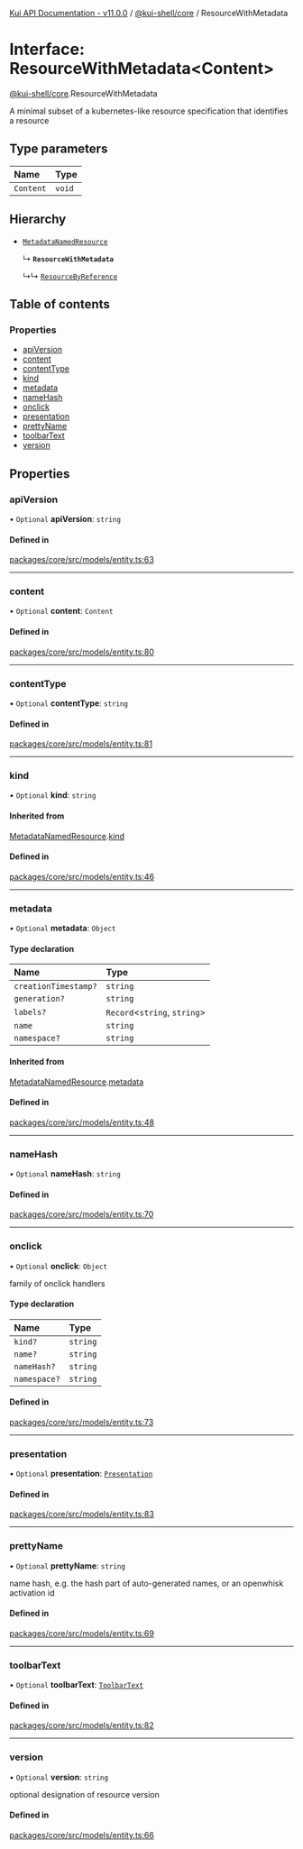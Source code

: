 [Kui API Documentation - v11.0.0](../README.md) / [@kui-shell/core](../modules/kui_shell_core.md) / ResourceWithMetadata

# Interface: ResourceWithMetadata<Content\>

[@kui-shell/core](../modules/kui_shell_core.md).ResourceWithMetadata

A minimal subset of a kubernetes-like resource specification that
identifies a resource

## Type parameters

| Name      | Type   |
| :-------- | :----- |
| `Content` | `void` |

## Hierarchy

- [`MetadataNamedResource`](kui_shell_core.MetadataNamedResource.md)

  ↳ **`ResourceWithMetadata`**

  ↳↳ [`ResourceByReference`](kui_shell_core.ResourceByReference.md)

## Table of contents

### Properties

- [apiVersion](kui_shell_core.ResourceWithMetadata.md#apiversion)
- [content](kui_shell_core.ResourceWithMetadata.md#content)
- [contentType](kui_shell_core.ResourceWithMetadata.md#contenttype)
- [kind](kui_shell_core.ResourceWithMetadata.md#kind)
- [metadata](kui_shell_core.ResourceWithMetadata.md#metadata)
- [nameHash](kui_shell_core.ResourceWithMetadata.md#namehash)
- [onclick](kui_shell_core.ResourceWithMetadata.md#onclick)
- [presentation](kui_shell_core.ResourceWithMetadata.md#presentation)
- [prettyName](kui_shell_core.ResourceWithMetadata.md#prettyname)
- [toolbarText](kui_shell_core.ResourceWithMetadata.md#toolbartext)
- [version](kui_shell_core.ResourceWithMetadata.md#version)

## Properties

### apiVersion

• `Optional` **apiVersion**: `string`

#### Defined in

[packages/core/src/models/entity.ts:63](https://github.com/kubernetes-sigs/kui/blob/kui/packages/core/src/models/entity.ts#L63)

---

### content

• `Optional` **content**: `Content`

#### Defined in

[packages/core/src/models/entity.ts:80](https://github.com/kubernetes-sigs/kui/blob/kui/packages/core/src/models/entity.ts#L80)

---

### contentType

• `Optional` **contentType**: `string`

#### Defined in

[packages/core/src/models/entity.ts:81](https://github.com/kubernetes-sigs/kui/blob/kui/packages/core/src/models/entity.ts#L81)

---

### kind

• `Optional` **kind**: `string`

#### Inherited from

[MetadataNamedResource](kui_shell_core.MetadataNamedResource.md).[kind](kui_shell_core.MetadataNamedResource.md#kind)

#### Defined in

[packages/core/src/models/entity.ts:46](https://github.com/kubernetes-sigs/kui/blob/kui/packages/core/src/models/entity.ts#L46)

---

### metadata

• `Optional` **metadata**: `Object`

#### Type declaration

| Name                 | Type                          |
| :------------------- | :---------------------------- |
| `creationTimestamp?` | `string`                      |
| `generation?`        | `string`                      |
| `labels?`            | `Record`<`string`, `string`\> |
| `name`               | `string`                      |
| `namespace?`         | `string`                      |

#### Inherited from

[MetadataNamedResource](kui_shell_core.MetadataNamedResource.md).[metadata](kui_shell_core.MetadataNamedResource.md#metadata)

#### Defined in

[packages/core/src/models/entity.ts:48](https://github.com/kubernetes-sigs/kui/blob/kui/packages/core/src/models/entity.ts#L48)

---

### nameHash

• `Optional` **nameHash**: `string`

#### Defined in

[packages/core/src/models/entity.ts:70](https://github.com/kubernetes-sigs/kui/blob/kui/packages/core/src/models/entity.ts#L70)

---

### onclick

• `Optional` **onclick**: `Object`

family of onclick handlers

#### Type declaration

| Name         | Type     |
| :----------- | :------- |
| `kind?`      | `string` |
| `name?`      | `string` |
| `nameHash?`  | `string` |
| `namespace?` | `string` |

#### Defined in

[packages/core/src/models/entity.ts:73](https://github.com/kubernetes-sigs/kui/blob/kui/packages/core/src/models/entity.ts#L73)

---

### presentation

• `Optional` **presentation**: [`Presentation`](../enums/kui_shell_core.Presentation.md)

#### Defined in

[packages/core/src/models/entity.ts:83](https://github.com/kubernetes-sigs/kui/blob/kui/packages/core/src/models/entity.ts#L83)

---

### prettyName

• `Optional` **prettyName**: `string`

name hash, e.g. the hash part of auto-generated names, or an openwhisk activation id

#### Defined in

[packages/core/src/models/entity.ts:69](https://github.com/kubernetes-sigs/kui/blob/kui/packages/core/src/models/entity.ts#L69)

---

### toolbarText

• `Optional` **toolbarText**: [`ToolbarText`](kui_shell_core.ToolbarText.md)

#### Defined in

[packages/core/src/models/entity.ts:82](https://github.com/kubernetes-sigs/kui/blob/kui/packages/core/src/models/entity.ts#L82)

---

### version

• `Optional` **version**: `string`

optional designation of resource version

#### Defined in

[packages/core/src/models/entity.ts:66](https://github.com/kubernetes-sigs/kui/blob/kui/packages/core/src/models/entity.ts#L66)
